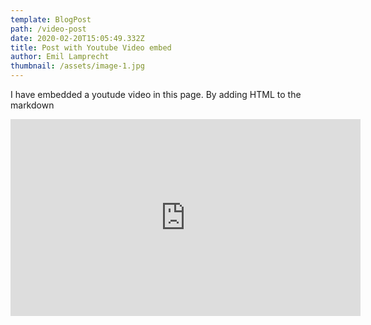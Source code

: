 ```yaml
---
template: BlogPost
path: /video-post
date: 2020-02-20T15:05:49.332Z
title: Post with Youtube Video embed
author: Emil Lamprecht
thumbnail: /assets/image-1.jpg
---
```


I have embedded a youtude video in this page. By adding HTML to the markdown

<iframe width="560" height="315" src="https://www.youtube.com/embed/ZZY-Ytrw2co" frameborder="0" allow="accelerometer; autoplay; encrypted-media; gyroscope; picture-in-picture" allowfullscreen></iframe>
